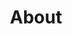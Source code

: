 ---
layout: about
title: About
permalink: /about
bio: >-
  early 20s, trying to express thoughts coherently by writing blogs in my second
  language
profile-pic: /uploads/IMG_3068-01.jpg
---
